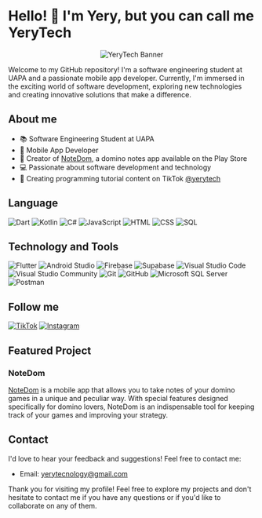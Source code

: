 # Hello! 👋 I'm Yery, but you can call me YeryTech

<p align="center">
  <img src="https://i.giphy.com/m2sH77XZIJa2C25xy1.webp" alt="YeryTech Banner">
</p>


Welcome to my GitHub repository! I'm a software engineering student at UAPA and a passionate mobile app developer. Currently, I'm immersed in the exciting world of software development, exploring new technologies and creating innovative solutions that make a difference.


## About me

- 📚 Software Engineering Student at UAPA
- 🚀 Mobile App Developer
- 📱 Creator of [NoteDom](https://play.google.com/store/apps/details?id=com.yerytech.notedom&hl=en&gl=US), a domino notes app available on the Play Store
- 💻 Passionate about software development and technology
- 🎥 Creating programming tutorial content on  TikTok [@yerytech](https://www.tiktok.com/@yerytech)

## Language
![Dart](https://img.shields.io/badge/Dart-%230175C2.svg?&style=for-the-badge&logo=Dart&logoColor=white)
![Kotlin](https://img.shields.io/badge/Kotlin-%23F15506?style=for-the-badge&logo=kotlin&logoColor=white)
![C#](https://img.shields.io/badge/C%23-blue.svg?&style=for-the-badge&logo=C%20Sharp&logoColor=white)
![JavaScript](https://img.shields.io/badge/JavaScript-%23323330.svg?&style=for-the-badge&logo=JavaScript&logoColor=%23F7DF1E)
![HTML](https://img.shields.io/badge/HTML-%23E34F26.svg?&style=for-the-badge&logo=HTML5&logoColor=white)
![CSS](https://img.shields.io/badge/CSS-%231572B6.svg?&style=for-the-badge&logo=CSS3&logoColor=white)
![SQL](https://img.shields.io/badge/SQL-%234169E1.svg?&style=for-the-badge&logo=MySQL&logoColor=white)

## Technology and Tools
![Flutter](https://img.shields.io/badge/Flutter-%2302569B.svg?&style=for-the-badge&logo=Flutter&logoColor=white)
![Android Studio](https://img.shields.io/badge/Android%20Studio-%230079D3?style=for-the-badge&logo=Android&logoColor=white)
![Firebase](https://img.shields.io/badge/Firebase-%23039BE5.svg?&style=for-the-badge&logo=Firebase)
![Supabase](https://img.shields.io/badge/Supabase-%2336377C.svg?&style=for-the-badge&logo=Supabase&logoColor=white)
![Visual Studio Code](https://img.shields.io/badge/VS%20Code-%23007ACC.svg?&style=for-the-badge&logo=Visual%20Studio%20Code&logoColor=white)
![Visual Studio Community](https://img.shields.io/badge/VS%20Community-%235C2D91.svg?&style=for-the-badge&logo=Visual%20Studio&logoColor=white)
![Git](https://img.shields.io/badge/Git-%23F05032.svg?&style=for-the-badge&logo=Git&logoColor=white)
![GitHub](https://img.shields.io/badge/GitHub-%23121011.svg?&style=for-the-badge&logo=GitHub&logoColor=white)
![Microsoft SQL Server](https://img.shields.io/badge/SQL%20Server-%23CC2927.svg?&style=for-the-badge&logo=Microsoft%20SQL%20Server&logoColor=white)
![Postman](https://img.shields.io/badge/Postman-%23FF6C37.svg?&style=for-the-badge&logo=Postman&logoColor=white)



## Follow me 
[![TikTok](https://img.shields.io/badge/TikTok-%23000000.svg?&style=for-the-badge&logo=TikTok&logoColor=white)](https://www.tiktok.com/@yerytech)
[![Instagram](https://img.shields.io/badge/Instagram-%23E4405F.svg?&style=for-the-badge&logo=Instagram&logoColor=white)](https://www.instagram.com/yerytech/)



## Featured Project

### NoteDom

[NoteDom](https://play.google.com/store/apps/details?id=com.yerytech.notedom&hl=en&gl=US) is a mobile app that allows you to take notes of your domino games in a unique and peculiar way. With special features designed specifically for domino lovers, NoteDom is an indispensable tool for keeping track of your games and improving your strategy.

## Contact

I'd love to hear your feedback and suggestions! Feel free to contact me:

- Email: [yerytecnology@gmail.com](mailto:yerytecnology@gmail.com)

Thank you for visiting my profile! Feel free to explore my projects and don't hesitate to contact me if you have any questions or if you'd like to collaborate on any of them.
